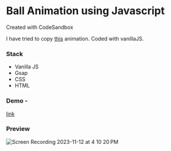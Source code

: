 # Ball Animation using Javascript
Created with CodeSandbox


I have tried to copy [this](https://dribbble.com/shots/5103916-Dribbble-Rocket/attachments/5103916-Dribbble-Rocket?mode=media) animation. Coded with vanillaJS.

### Stack 
- Vanilla JS
- Gsap
- CSS
- HTML

### Demo - 
[link](https://6n32wl.csb.app/)

### Preview 

![Screen Recording 2023-11-12 at 4 10 20 PM](https://github.com/Charlygraphy23/ball-animation/assets/46165735/5e36f029-a4e4-441f-ba3f-e713637b690a)

